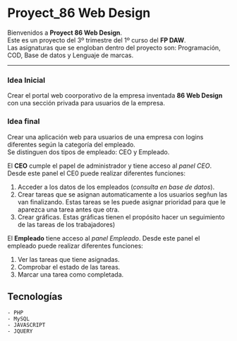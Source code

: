 # Proyect_86 Web Design

Bienvenidos a **Proyect 86 Web Design**.<br>
Este es un proyecto del 3º trimestre del 1º curso del **FP DAW**.<br>
Las asignaturas que se engloban dentro del proyecto son: Programación, COD, Base de datos y Lenguaje de marcas.<br>

***

### Idea Inicial

Crear el portal web coorporativo de la empresa inventada **86 Web Design** con una sección privada para usuarios de la empresa. <br>

### Idea final

Crear una aplicación web para usuarios de una empresa con logins diferentes según la categoría del empleado.<br>
Se distinguen dos tipos de empleado: CEO y Empleado. 

El **CEO** cumple el papel de administrador y tiene acceso al _panel CEO_. Desde este panel el CE0 puede realizar diferentes funciones:
1. Acceder a los datos de los empleados (_consulta en base de datos_).
2. Crear tareas que se asignan automaticamente a los usuarios segñun las van finalizando. Estas tareas se les puede asignar prioridad para que le aparezca  una tarea antes que otra.
3. Crear gráficas. Estas gráficas tienen el propósito hacer un seguimiento de las tareas de los trabajadores)

El **Empleado** tiene acceso al _panel Empleado_. Desde este panel el empleado puede realizar diferentes funciones:
1. Ver las tareas que tiene asignadas.
2. Comprobar el estado de las tareas.
3. Marcar una tarea como completada.


## Tecnologías

	- PHP
	- MySQL
	- JAVASCRIPT
	- JQUERY
